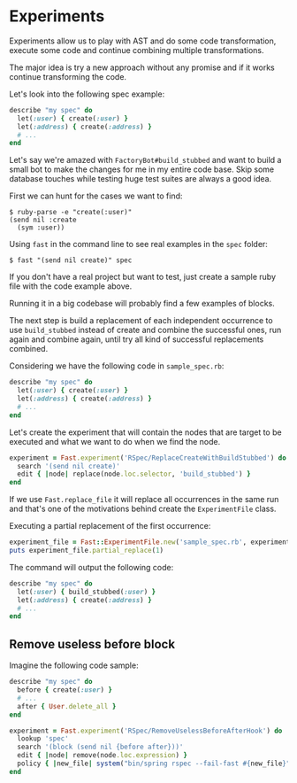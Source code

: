 # Experiments

Experiments allow us to play with AST and do some code transformation, execute
some code and continue combining multiple transformations.

The major idea is try a new approach without any promise and if it works
continue transforming the code.

Let's look into the following spec example:

```ruby
describe "my spec" do
  let(:user) { create(:user) }
  let(:address) { create(:address) }
  # ...
end
```

Let's say we're amazed with `FactoryBot#build_stubbed` and want to build a small
bot to make the changes for me in my entire code base. Skip some database
touches while testing huge test suites are always a good idea.

First we can hunt for the cases we want to find:

```
$ ruby-parse -e "create(:user)"
(send nil :create
  (sym :user))
```

Using `fast` in the command line to see real examples in the `spec` folder:

```
$ fast "(send nil create)" spec
```

If you don't have a real project but want to test, just create a sample ruby
file with the code example above.

Running it in a big codebase will probably find a few examples of blocks.

The next step is build a replacement of each independent occurrence to use
`build_stubbed` instead of create and combine the successful ones, run again and
combine again, until try all kind of successful replacements combined.


Considering we have the following code in `sample_spec.rb`:

```ruby
describe "my spec" do
  let(:user) { create(:user) }
  let(:address) { create(:address) }
  # ...
end
```

Let's create the experiment that will contain the nodes that are target to be
executed and what we want to do when we find the node.

```ruby
experiment = Fast.experiment('RSpec/ReplaceCreateWithBuildStubbed') do
  search '(send nil create)'
  edit { |node| replace(node.loc.selector, 'build_stubbed') }
end
```

If we use `Fast.replace_file` it will replace all occurrences in the same run
and that's one of the motivations behind create the `ExperimentFile` class.

Executing a partial replacement of the first occurrence:

```ruby
experiment_file = Fast::ExperimentFile.new('sample_spec.rb', experiment) }
puts experiment_file.partial_replace(1)
```

The command will output the following code:

```ruby
describe "my spec" do
  let(:user) { build_stubbed(:user) }
  let(:address) { create(:address) }
  # ...
end
```

## Remove useless before block

Imagine the following code sample:

```ruby
describe "my spec" do
  before { create(:user) }
  # ...
  after { User.delete_all }
end
```

```ruby
experiment = Fast.experiment('RSpec/RemoveUselessBeforeAfterHook') do
  lookup 'spec'
  search '(block (send nil {before after}))'
  edit { |node| remove(node.loc.expression) }
  policy { |new_file| system("bin/spring rspec --fail-fast #{new_file}") }
end
```



